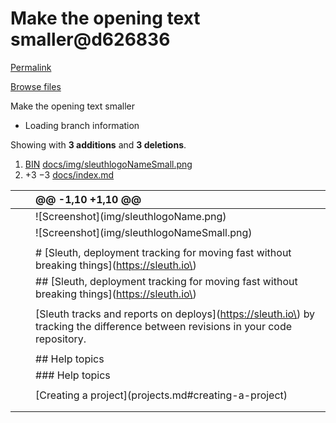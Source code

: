 # Make the opening text smaller@d626836

[Permalink](make-the-opening-text-smaller-d626836.md)

[Browse files](../tree/sleuth-io-sleuth-documentation.md)

 Make the opening text smaller

* Loading branch information

 Showing with **3 additions** and **3 deletions**.

1.  [BIN](make-the-opening-text-smaller-d626836.md#diff-76271b6abf9fd940dd47f22e59aec579) [docs/img/sleuthlogoNameSmall.png](make-the-opening-text-smaller-d626836.md#diff-76271b6abf9fd940dd47f22e59aec579)
2.  +3 −3 [docs/index.md](make-the-opening-text-smaller-d626836.md#diff-1a523bd9fa0dbf998008b37579210e12)

|  |  | @@ -1,10 +1,10 @@ |
| :--- | :--- | :--- |
|  |  |  !\[Screenshot\]\(img/sleuthlogoName.png\) |
|  |  |  !\[Screenshot\]\(img/sleuthlogoNameSmall.png\) |
|  |  |  |
|  |  |  \# \[Sleuth, deployment tracking for moving fast without breaking things\]\(https://sleuth.io\) |
|  |  |  \#\# \[Sleuth, deployment tracking for moving fast without breaking things\]\(https://sleuth.io\) |
|  |  |  |
|  |  |  \[Sleuth tracks and reports on deploys\]\(https://sleuth.io\) by tracking the difference between revisions in your code repository. |
|  |  |  |
|  |  |  \#\# Help topics |
|  |  |  \#\#\# Help topics |
|  |  |  |
|  |  |  \[Creating a project\]\(projects.md\#creating-a-project\) |
|  |  |  |
|  |  |  |

